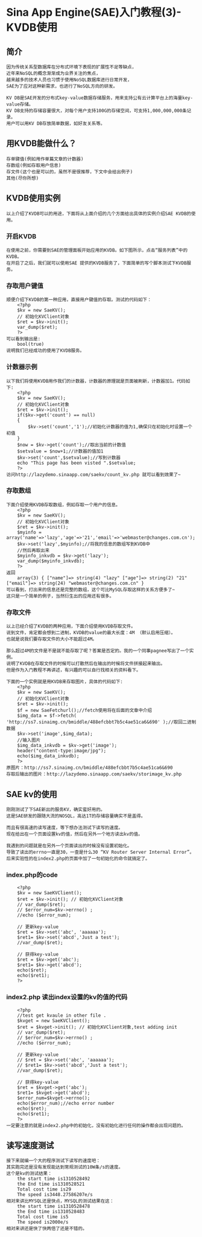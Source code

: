 #	Sina App Engine(SAE)入门教程(3)-KVDB使用

##	简介

	因为传统关系型数据库在分布式环境下表现的扩展性不足等缺点，
	近年来NoSQL的概念渐渐成为业界关注的焦点，
	越来越多的技术人员也习惯于使用NoSQL数据库进行日常开发，
	SAE为了应对这种新需求，也进行了NoSQL方向的研发。
	
	KV DB是SAE开发的分布式key-value数据存储服务，用来支持公有云计算平台上的海量key-value存储。
	KV DB支持的存储容量很大，对每个用户支持100G的存储空间，可支持1,000,000,000条记录。
	用户可以用KV DB存放简单数据，如好友关系等。
	
##	用KVDB能做什么？

	存单键值(例如用作单篇文章的计数器)
	存数组(例如存取用户信息)
	存文件(这个也是可以的，虽然不是很推荐，下文中会给出例子)
	其他(尽你所想)
	
##	KVDB使用实例

	以上介绍了KVDB可以的用途，下面将从上面介绍的几个方面给出具体的实例介绍SAE KVDB的使用。
	
###	开启KVDB

	在使用之前，你需要到SAE的管理面板开始应用的KVDB。如下图所示，点击“服务列表”中的KVDB。
	在开启了之后，我们就可以使用SAE 提供的KVDB服务了，下面简单的写个脚本测试下KVDB服务。
	
###	存取用户键值

	顺便介绍下KVDB的第一种应用，直接用户键值的存取。测试的代码如下：
		<?php
		$kv = new SaeKV();
		// 初始化KVClient对象
		$ret = $kv->init();
		var_dump($ret);
		?>
	可以看到输出是:
		bool(true)
	说明我们已经成功的使用了KVDB服务。
	
###	计数器示例

	以下我们将使用KVDB用作我们的计数器，计数器的原理就是页面被刷新，计数器加1。代码如下:
		<?php
		$kv = new SaeKV();
		// 初始化KVClient对象
		$ret = $kv->init();
		if($kv->get('count') == null)
		{
			$kv->set('count','1');//初始化计数器的值为1,确保只在初始化时设置一个初值
		}
		$now = $kv->get('count');//取出当前的计数值
		$setvalue = $now+1;//计数器的值加1
		$kv->set('count',$setvalue);//写到计数器
		echo "This page has been visted ".$setvalue;
		?>
	访问http://lazydemo.sinaapp.com/saekv/count_kv.php 就可以看到效果了~

###	存取数组

	下面介绍使用KVDB存取数组，例如存取一个用户的信息。
		<?php
		$kv = new SaeKV();
		// 初始化KVClient对象
		$ret = $kv->init();
		$myinfo = array('name'=>'lazy','age'=>'21','email'=>'webmaster@changes.com.cn');
		$kv->set('lazy',$myinfo);//将我的信息的数组写到KVDB中
		//然后再取出来
		$myinfo_inkvdb = $kv->get('lazy');
		var_dump($myinfo_inkvdb);
		?>
	返回
		array(3) { ["name"]=> string(4) "lazy" ["age"]=> string(2) "21" ["email"]=> string(24) "webmaster@changes.com.cn" }
	可以看到，打出来的信息还是完整的数组，这个可比MySQL存取这样的关系方便多了~
	这只是一个简单的例子，当然衍生出的应用还有很多。

###	存取文件	
	以上已经介绍了KVDB的两种应用，下面介绍使用KVDB存取文件。
	说到文件，肯定都会想到二进制，KVDB的value的最大长度：4M （默认启用压缩）。
	也就是说我们要存取文件的大小不能超过4M。
	
	那么超过4M的文件是不是就不能存取了呢？答案是否定的。我的一个同事pagnee写出了一个实例。
	说明了KVDB在存取文件的时候可以打散然后在输出的时候将文件拼接起来输出。
	但是作为入门教程不再讲述，有兴趣的可以自行找相关的资料看下。
	
	下面的一个实例就是用KVDB来存取图片，具体的代码如下:
		<?php
		$kv = new SaeKV();
		// 初始化KVClient对象
		$ret = $kv->init();
		$f = new SaeFetchurl();//fetch使用将在后面的文章中介绍
		$img_data = $f->fetch( 'http://ss7.sinaimg.cn/bmiddle/488efcbbt7b5c4ae51ca6&690' );//取回二进制数据
		$kv->set('image',$img_data);
		//输入图片
		$img_data_inkvdb = $kv->get('image');
		header("content-type:image/jpg");
		echo($img_data_inkvdb);
		?>
	原图片：http://ss7.sinaimg.cn/bmiddle/488efcbbt7b5c4ae51ca6&690
	存取后输出的图片：http://lazydemo.sinaapp.com/saekv/storimage_kv.php

##	SAE kv的使用

	刚刚测试了下SAE新出的服务KV，确实蛮好用的。
	这是SAE研发的跟随大流的NOSQL，高达1T的存储容量确实不是盖得。
	
	而且有很高速的读写速度，等下想办法测试下读写的速度。
	现在给出在一个页面设置kv的值，然后在另外一个地方读出kv的值。
	
	我遇到的问题就是在另外一个页面读出的时候没有设置初始化。
	导致了读出的errno一直是30，一查是什么30 “KV Router Server Internal Error”。
	后来实验性的在index2.php的页面中加了一句初始化的命令就搞定了。

###	index.php的code
		<?php
		$kv = new SaeKVClient();
		$ret = $kv->init(); // 初始化KVClient对象
		// var_dump($ret);
		// $error_num=$kv->errno() ;
		//echo ($error_num);
		
		// 更新key-value
		$ret = $kv->set('abc', 'aaaaaa');
		$ret1= $kv->set('abcd','Just a test');
		//var_dump($ret);
		
		// 获得key-value
		$ret = $kv->get('abc');
		$ret1= $kv->get('abcd');
		echo($ret);
		echo($ret1);
		?>
###	index2.php 读出index设置的kv的值的代码
		<?php
		//test get kvaule in other file .
		$kvget = new SaeKVClient();
		$ret = $kvget->init(); // 初始化KVClient对象,test adding init
		// var_dump($ret);
		// $error_num=$kv->errno() ;
		//echo ($error_num);
		
		// 更新key-value
		// $ret = $kv->set('abc', 'aaaaaa');
		// $ret1= $kv->set('abcd','Just a test');
		//var_dump($ret);
		
		// 获得key-value
		$ret = $kvget->get('abc');
		$ret1= $kvget->get('abcd');
		$error_num=$kvget->errno();
		echo($error_num);//echo error number
		echo($ret);
		echo($ret1);
		?>
	一定要注意的就是index2.php中的初始化，没有初始化进行任何的操作都会出现问题的。

##	读写速度测试
	接下来就编一个大的程序测试下读写的速度吧：
	其实跑完还是没有发现能达到常规测试的10W条/s的速度。
	这个是kv的测试结果：
		the start time is1310528492
		the End time is1310528521
		Total cost time is29
		The speed is3448.27586207e/s
	相对来讲比MYSQL还是快点，MYSQL的测试结果在这：
		the start time is1310528478
		the End time is1310528483
		Total cost time is5
		The speed is2000e/s
	相对来讲还是快了快两倍了还是不错的。	

#
